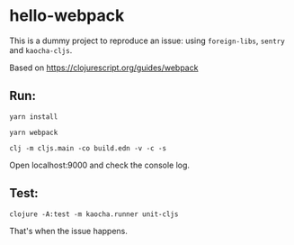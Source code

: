 # hello-webpack

This is a dummy project to reproduce an issue: using `foreign-libs`, `sentry` and `kaocha-cljs`.

Based on https://clojurescript.org/guides/webpack

## Run:

```
yarn install

yarn webpack

clj -m cljs.main -co build.edn -v -c -s
```
Open localhost:9000 and check the console log.

## Test:

`clojure -A:test -m kaocha.runner unit-cljs`

That's when the issue happens.
